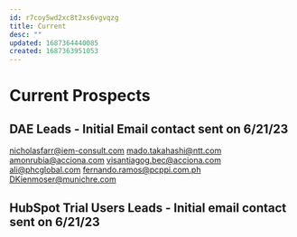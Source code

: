```yaml
---
id: r7coy5wd2xc8t2xs6vgvqzg
title: Current
desc: ""
updated: 1687364440085
created: 1687363951053
---
```


# Current Prospects

## DAE Leads - Initial Email contact sent on 6/21/23

nicholasfarr@iem-consult.com
mado.takahashi@ntt.com
amonrubia@acciona.com
visantiagog.bec@acciona.com
ali@phcglobal.com
fernando.ramos@pcppi.com.ph
DKienmoser@munichre.com

## HubSpot Trial Users Leads - Initial email contact sent on 6/21/23
